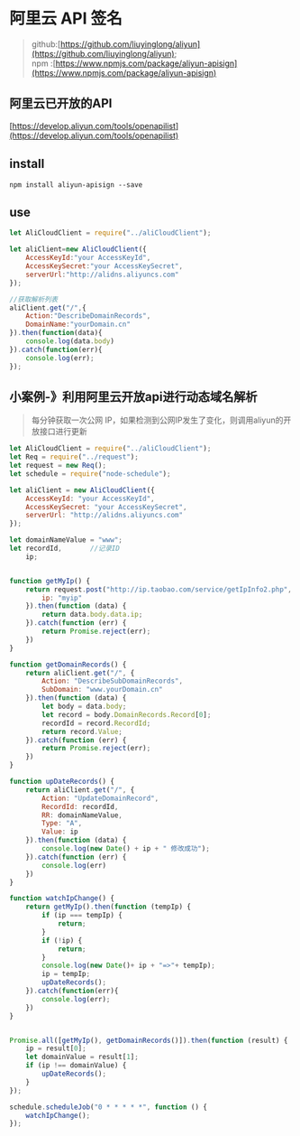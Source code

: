 # 阿里云 API 签名

> github:[https://github.com/liuyinglong/aliyun](https://github.com/liuyinglong/aliyun);  
> npm :[https://www.npmjs.com/package/aliyun-apisign](https://www.npmjs.com/package/aliyun-apisign)

## 阿里云已开放的API
[https://develop.aliyun.com/tools/openapilist](https://develop.aliyun.com/tools/openapilist)

## install
``
npm install aliyun-apisign --save
``

## use
```js
let AliCloudClient = require("../aliCloudClient");

let aliClient=new AliCloudClient({
    AccessKeyId:"your AccessKeyId",
    AccessKeySecret:"your AccessKeySecret",
    serverUrl:"http://alidns.aliyuncs.com"
});

//获取解析列表
aliClient.get("/",{
    Action:"DescribeDomainRecords",
    DomainName:"yourDomain.cn"
}).then(function(data){
    console.log(data.body)
}).catch(function(err){
    console.log(err);
});
```


## 小案例-》利用阿里云开放api进行动态域名解析

> 每分钟获取一次公网 IP，如果检测到公网IP发生了变化，则调用aliyun的开放接口进行更新

```js
let AliCloudClient = require("../aliCloudClient");
let Req = require("../request");
let request = new Req();
let schedule = require("node-schedule");

let aliClient = new AliCloudClient({
    AccessKeyId: "your AccessKeyId",
    AccessKeySecret: "your AccessKeySecret",
    serverUrl: "http://alidns.aliyuncs.com"
});

let domainNameValue = "www";
let recordId,       //记录ID
    ip;


function getMyIp() {
    return request.post("http://ip.taobao.com/service/getIpInfo2.php", {
        ip: "myip"
    }).then(function (data) {
        return data.body.data.ip;
    }).catch(function (err) {
        return Promise.reject(err);
    })
}

function getDomainRecords() {
    return aliClient.get("/", {
        Action: "DescribeSubDomainRecords",
        SubDomain: "www.yourDomain.cn"
    }).then(function (data) {
        let body = data.body;
        let record = body.DomainRecords.Record[0];
        recordId = record.RecordId;
        return record.Value;
    }).catch(function (err) {
        return Promise.reject(err);
    })
}

function upDateRecords() {
    return aliClient.get("/", {
        Action: "UpdateDomainRecord",
        RecordId: recordId,
        RR: domainNameValue,
        Type: "A",
        Value: ip
    }).then(function (data) {
        console.log(new Date() + ip + " 修改成功");
    }).catch(function (err) {
        console.log(err)
    })
}

function watchIpChange() {
    return getMyIp().then(function (tempIp) {
        if (ip === tempIp) {
            return;
        }
        if (!ip) {
            return;
        }
        console.log(new Date()+ ip + "=>"+ tempIp);
        ip = tempIp;
        upDateRecords();
    }).catch(function(err){
        console.log(err);
    })
}


Promise.all([getMyIp(), getDomainRecords()]).then(function (result) {
    ip = result[0];
    let domainValue = result[1];
    if (ip !== domainValue) {
        upDateRecords();
    }
});

schedule.scheduleJob("0 * * * * *", function () {
    watchIpChange();
});

```